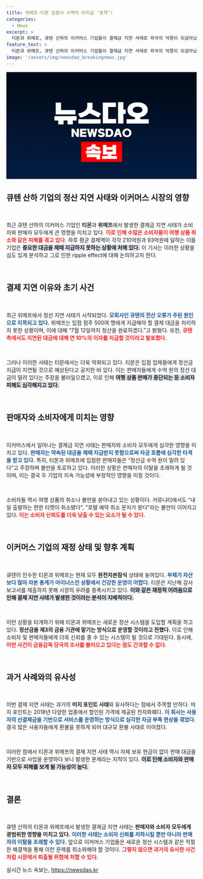 ```yaml
---
title: 위메프·티몬 입점사 수백억 미지급 ‘충격’!
categories:
  - News
excerpt: >
  티몬과 위메프, 큐텐 산하의 이커머스 기업들이 결제금 지연 사태로 파국의 악몽이 되살아났다. 수백억 원의 대금 미지급과 함께 소비자 피해가 속출하며 업계에 우려가 커지고 있다. 새 정산 시스템 도입을 예고한 두 업체, 과연 험난한 위기를 극복할 수 있을까?
feature_text: >
  티몬과 위메프, 큐텐 산하의 이커머스 기업들이 결제금 지연 사태로 파국의 악몽이 되살아났다. 수백억 원의 대금 미지급과 함께 소비자 피해가 속출하며 업계에 우려가 커지고 있다. 새 정산 시스템 도입을 예고한 두 업체, 과연 험난한 위기를 극복할 수 있을까?
image: '/assets/img/newsdao_breakingnews.jpg'
---
```


<p><img src="/assets/img/newsdao_breakingnews.jpg" alt="pcversion 속보" /></p>

<h2 data-ke-size="size26">큐텐 산하 기업의 정산 지연 사태와 이커머스 시장의 영향</h2>

<p data-ke-size="size16">&nbsp;</p>

<p>최근 큐텐 산하의 이커머스 기업인 <b>티몬</b>과 <b>위메프</b>에서 발생한 결제금 지연 사태가 소비자와 판매자 모두에게 큰 영향을 미치고 있다. <b><span style="color: #ee2323;">이로 인해 수많은 소비자들이 여행 상품 취소와 같은 피해를 겪고 있다.</span></b> 하루 평균 결제액이 각각 210억원과 93억원에 달하는 이들 기업은 <b><span style="background-color: #21538527;">중요한 대금을 제때 지급하지 못하는 상황에 처해 있다.</span></b> 이 기사는 이러한 상황을 심도 있게 분석하고 그로 인한 ripple effect에 대해 논의하고자 한다.</p>

<p data-ke-size="size16">&nbsp;</p>

<h2 data-ke-size="size26">결제 지연 이유와 초기 사건</h2>

<p data-ke-size="size16">&nbsp;</p>

<p>최근 위메프에서 정산 지연 사태가 시작되었다. <b><span style="color: #1a5490;">모회사인 큐텐의 전산 오류가 주된 원인으로 지목되고 있다.</span></b> 위메프는 입점 점주 500여 명에게 지급해야 할 결제 대금을 처리하지 못한 상황이며, 이에 대해 “7월 12일까지 정산을 완료하겠다.”고 밝혔다. 또한, <b><span style="color: #ee2323;">큐텐 측에서도 지연된 대금에 대해 연 10%의 이자를 지급할 것이라고 발표했다.</span></b></p>

<p data-ke-size="size16">&nbsp;</p>

<p>그러나 이러한 사태는 티몬에서는 더욱 악화되고 있다. 티몬은 입점 업체들에게 정산금 지급이 지연될 것으로 예상된다고 공지한 바 있다. 이는 판매자들에게 수억 원의 정산 대금이 밀려 있다는 주장을 불러일으켰고, 이로 인해 <b><span style="background-color: #21538527;">여행 상품 판매가 중단되는 등 소비자 피해도 심각해지고 있다.</span></b></p>

<p data-ke-size="size16">&nbsp;</p>

<h2 data-ke-size="size26">판매자와 소비자에게 미치는 영향</h2>

<p data-ke-size="size16">&nbsp;</p>

<p>이커머스에서 일어나는 결제금 지연 사태는 판매자와 소비자 모두에게 심각한 영향을 미치고 있다. <b><span style="color: #1a5490;">판매자는 약속된 대금을 제때 지급받지 못함으로써 자금 흐름에 심각한 타격을 받고 있다.</span></b> 특히, 티몬과 위메프에 입점한 판매자들은 “정산금 수억 원이 밀려 있다”고 주장하며 불만을 토로하고 있다. 이러한 상황은 판매자의 이탈을 초래하게 될 것이며, 이는 결국 두 기업의 지속 가능성에 부정적인 영향을 미칠 것이다.</p>

<p data-ke-size="size16">&nbsp;</p>

<p>소비자들 역시 여행 상품의 취소나 불만을 쏟아내고 있는 상황이다. 커뮤니티에서도 “내일 출발하는 편한 티켓이 취소됐다", "호텔 예약 취소 문자가 왔다"라는 불만이 이어지고 있다. <b><span style="color: #ee2323;">이는 소비자 신뢰도를 더욱 낮출 수 있는 요소가 될 수 있다.</span></b></p>

<p data-ke-size="size16">&nbsp;</p>

<h2 data-ke-size="size26">이커머스 기업의 재정 상태 및 향후 계획</h2>

<p data-ke-size="size16">&nbsp;</p>

<p>큐텐이 인수한 티몬과 위메프는 현재 모두 <b>완전자본잠식</b> 상태에 놓여있다. <b><span style="color: #1a5490;">부채가 자산보다 많아 자본 총계가 마이너스인 상황에서 건강한 운영이 어렵다.</span></b> 티몬은 지난해 감사 보고서를 제출하지 못해 시장의 우려를 증폭시키고 있다. <b><span style="background-color: #21538527;">이와 같은 재정적 어려움으로 인해 결제 지연 사태가 발생한 것이라는 분석이 지배적이다.</span></b></p>

<p data-ke-size="size16">&nbsp;</p>

<p>이런 상황을 타개하기 위해 티몬과 위메프는 새로운 정산 시스템을 도입할 계획을 하고 있다. <b>정산금을 제3의 금융 기관에 맡기는 방식으로 운영할 것이라고 전했다.</b> 이로 인해 소비자 및 판매자들에게 더욱 신뢰를 줄 수 있는 시스템이 될 것으로 기대된다. 동시에, <b><span style="color: #ee2323;">이번 사건이 금융감독 당국의 조사를 불러오고 있다는 점도 간과할 수 없다.</span></b></p>

<p data-ke-size="size16">&nbsp;</p>

<h2 data-ke-size="size26">과거 사례와의 유사성</h2>

<p data-ke-size="size16">&nbsp;</p>

<p>이번 결제 지연 사태는 과거의 <b>머지 포인트 사태</b>와 유사하다는 점에서 주목할 만하다. 머지 포인트는 2018년 다양한 업종에서 할인된 가격에 제공된 전자화폐다. <b><span style="color: #1a5490;">이 회사는 사용자의 선결제금을 기반으로 서비스를 운영하는 방식으로 심각한 자금 부족 현상을 겪었다.</span></b> 결국 많은 사용자들에게 환불을 못하게 되어 대규모 환불 사태로 이어졌다.</p>

<p data-ke-size="size16">&nbsp;</p>

<p>이러한 점에서 티몬과 위메프의 결제 지연 사태 역시 자체 보유 현금이 없이 판매 대금을 기반으로 사업을 운영하다 보니 발생한 문제라는 지적이 있다. <b><span style="background-color: #21538527;">이로 인해 소비자와 판매자 모두 피해를 보게 될 가능성이 높다.</span></b></p>

<p data-ke-size="size16">&nbsp;</p>

<h2 data-ke-size="size26">결론</h2>

<p data-ke-size="size16">&nbsp;</p>

<p>큐텐 산하의 티몬과 위메프에서 발생한 결제금 지연 사태는 <b>판매자와 소비자 모두에게 광범위한 영향을 미치고 있다.</b> <b><span style="color: #1a5490;">이러한 사태는 소비자 신뢰를 저하시킬 뿐만 아니라 판매자의 이탈을 초래할 수 있다.</span></b> 앞으로 이커머스 기업들은 새로운 정산 시스템과 같은 적절한 해결책을 통해 이런 문제를 최소화해야 할 것이다. <b><span style="color: #ee2323;">그렇지 않으면 과거의 유사한 사건처럼 시장에서 퇴출될 위험에 처할 수 있다.</span></b></p>
실시간 뉴스 속보는, <a href="https://newsdao.kr" rel="dofollow">https://newsdao.kr</a>


